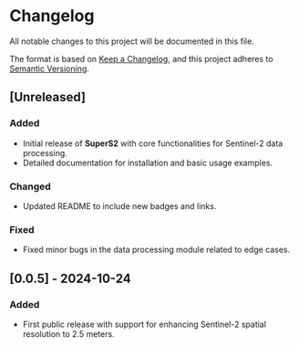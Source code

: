 # Changelog

All notable changes to this project will be documented in this file.

The format is based on [Keep a Changelog](https://keepachangelog.com/en/1.0.0/), and this project adheres to [Semantic Versioning](https://semver.org/spec/v2.0.0.html).

## [Unreleased]

### Added
- Initial release of **SuperS2** with core functionalities for Sentinel-2 data processing.
- Detailed documentation for installation and basic usage examples.

### Changed
- Updated README to include new badges and links.

### Fixed
- Fixed minor bugs in the data processing module related to edge cases.

## [0.0.5] - 2024-10-24
### Added
- First public release with support for enhancing Sentinel-2 spatial resolution to 2.5 meters.